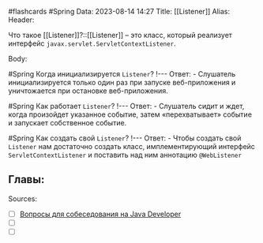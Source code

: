 #flashcards #Spring 
Data: 2023-08-14 14:27
Title: [[Listener]]
Alias:
Header:

Что такое [[Listener]]?::[[Listener]] – это класс, который реализует интерфейс `javax.servlet.ServletContextListener`.
<!--SR:!2023-11-03,10,350-->



Body:



#Spring 
Когда инициализируется `Listener`?
!---
Ответ:
	- Слушатель инициализируется только один раз при запуске веб-приложения и уничтожается при остановке веб-приложения.
<!--SR:!2023-10-27,1,130-->


#Spring 
Как работает `Listener`?
!---
Ответ:
	- Слушатель сидит и ждет, когда произойдет указанное событие, затем «перехватывает» событие и запускает собственное событие.
<!--SR:!2023-11-03,10,310-->



#Spring 
Как создать свой `Listener`?
!---
Ответ:
	- Чтобы создать свой `Listener` нам достаточно создать класс, имплементирующий интерфейс `ServletContextListener` и поставить над ним аннотацию `@WebListener`
<!--SR:!2023-10-28,10,170-->




Главы:
-


Sources:
- [ ] [Вопросы для собеседования на Java Developer](https://github.com/enhorse/java-interview/blob/master/README.md#%D0%9E%D0%9E%D0%9F)
- [ ] []()
- [ ] []()
